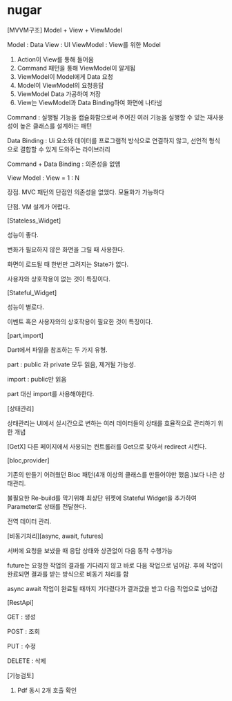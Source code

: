 # nugar

[MVVM구조]
Model + View + ViewModel

Model : Data
View : UI
ViewModel : View를 위한 Model

1. Action이 View를 통해 들어옴
2. Command 패턴을 통해 ViewModel이 알게됨
3. ViewModel이 Model에게 Data 요청
4. Model이 ViewModel의 요청응답
5. ViewModel Data 가공하여 저장
6. View는 ViewModel과 Data Binding하여 화면에 나타냄

Command : 실행될 기능을 캡슐화함으로써 주어진 여러 기능을 실행할 수 있는 재사용성이 높은 클래스를 설계하는 패턴

Data Binding : Ui 요소와 데이터를 프로그램적 방식으로 연결하지 않고, 선언적 형식으로 결합할 수 있게 도와주는 라이브러리

Command + Data Binding : 의존성을 없앰

View Model : View = 1 : N

장점. MVC 패턴의 단점인 의존성을 없앴다. 모듈화가 가능하다

단점. VM 설계가 어렵다.

[Stateless_Widget]

성능이 좋다.

변화가 필요하지 않은 화면을 그릴 때 사용한다.

화면이 로드될 때 한번만 그려지는 State가 없다.

사용자와 상호작용이 없는 것이 특징이다.

[Stateful_Widget]

성능이 별로다.

이벤트 혹은 사용자와의 상호작용이 필요한 것이 특징이다.

[part,import]

Dart에서 파일을 참조하는 두 가지 유형.

part : public 과 private 모두 읽음, 제거될 가능성.

import : public만 읽음

part 대신 import를 사용해야한다.

[상태관리]

상태관리는 UI에서 실시간으로 변하는 여러 데이터들의 상태를 효율적으로 관리하기 위한 개념

[GetX]
다른 페이지에서 사용되는 컨트롤러를 Get으로 찾아서 redirect 시킨다.

[bloc,provider]

기존의 만들기 어려웠던 Bloc 패턴(4개 이상의 클래스를 만들어야만 했음.)보다 나은 상태관리.

불필요한 Re-build를 막기위해 최상단 위젯에 Stateful Widget을 추가하여 Parameter로 상태를 전달한다.

전역 데이터 관리.

[비동기처리][async, await, futures]

서버에 요청을 보냈을 때 응답 상태와 상관없이 다음 동작 수행가능

future는 요청한 작업의 결과를 기다리지 않고 바로 다음 작업으로 넘어감.
후에 작업이 완료되면 결과를 받는 방식으로 비동기 처리를 함

async await
작업이 완료될 때까지 기다렸다가 결과값을 받고 다음 작업으로 넘어감

[RestApi]

GET : 생성

POST : 조회

PUT : 수정

DELETE : 삭제

[기능검토]

1. Pdf 동시 2개 호출 확인
